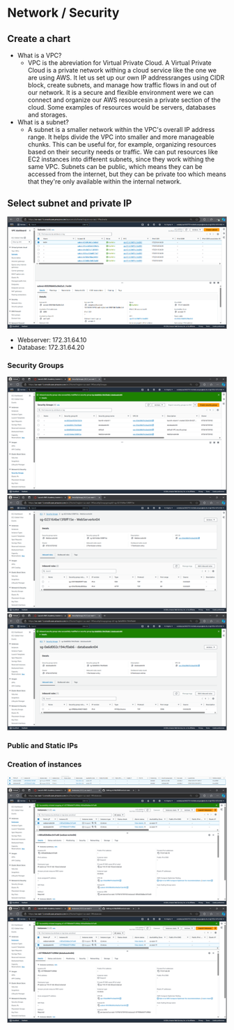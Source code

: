 # Network / Security
## Create a chart
- What is a VPC?
  - VPC is the abreviation for Virtual Private Cloud. A Virtual Private Cloud is a private network withing a cloud service like the one we are using AWS. It let us set up our own IP addressranges using CIDR block, create subnets, and manage how traffic flows in and out of our network. It is a secure and flexible environment were we can connect and organize our AWS resourcesin a private section of the cloud. Some examples of resources would be servers, databases and storages.
- What is a subnet?
  - A subnet is a smaller network within the VPC's overall IP address range. It helps divide the VPC into smaller and more manageable chunks. This can be useful for, for example, organizing resources based on their security needs or traffic. We can put resources like EC2 instances into different subnets, since they work withing the same VPC. Subnets can be public, which means they can be accessed from the internet, but they can be private too which means that they're only available within the internal network.
## Select subnet and private IP
![Subnet](screenshots/KN04/Subnet.png)
- Webserver: 172.31.64.10
- Database: 172.31.64.20
### Security Groups
![Security Groups](screenshots/KN04/securitygroups.png)
![Web Server Security Group](screenshots/KN04/Webserversg.png)
![Database Security Group](screenshots/KN04/databasesg.png)
### Public and Static IPs
### Creation of instances
![Instances](screenshots/KN04/Instances.png)
![Web Server Instance](screenshots/KN04/wbinstance.png)
![Database Instance](screenshots/KN04/dbinstance.png)
